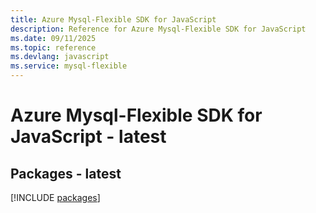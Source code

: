 ```yaml
---
title: Azure Mysql-Flexible SDK for JavaScript
description: Reference for Azure Mysql-Flexible SDK for JavaScript
ms.date: 09/11/2025
ms.topic: reference
ms.devlang: javascript
ms.service: mysql-flexible
---
```

# Azure Mysql-Flexible SDK for JavaScript - latest
## Packages - latest
[!INCLUDE [packages](mysql-flexible-index.md)]
